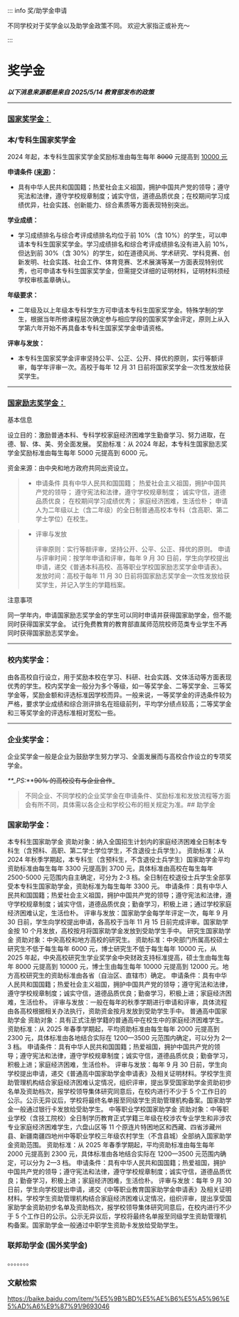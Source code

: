 ::: info 奖/助学金申请

不同学校对于奖学金以及助学金政策不同。
欢迎大家指正或补充～

:::

# **奖学金**

**_以下消息来源都是来自 2025/5/14 教育部发布的政策_**

---

### [国家奖学金：](https://gjps.xszz.moe.edu.cn/#/index)

### **本/专科生国家奖学金**

2024 年起，本专科生国家奖学金奖励标准由每生每年 ~~8000~~ 元提高到 [10000 元](https://news.youth.cn/gn/202410/t20241012_15574613.htm)

**申请条件 ([来源](https://gjps.xszz.moe.edu.cn/#/index))：**

- 具有中华人民共和国国籍；热爱社会主义祖国，拥护中国共产党的领导；遵守宪法和法律，遵守学校规章制度；诚实守信，道德品质优良；在校期间学习成绩优异，社会实践、创新能力、综合素质等方面表现特别突出。

**学业成绩：**

- 学习成绩排名与综合考评成绩排名均位于前 10%（含 10%）的学生，可以申请本专科生国家奖学金。学习成绩排名和综合考评成绩排名没有进入前 10%，但达到前 30%（含 30%）的学生，如在道德风尚、学术研究、学科竞赛、创新发明、社会实践、社会工作、体育竞赛、艺术展演等某一方面表现特别优秀，也可申请本专科生国家奖学金，但需提交详细的证明材料，证明材料须经学校审核盖章确认。

**年级要求：**

- 二年级及以上年级本专科学生方可申请本专科生国家奖学金。特殊学制的学生，根据当年所修课程层次确定参与相应学段的国家奖学金评定，原则上从入学第六年开始不再具备本专科生国家奖学金申请资格。

**评审与发放：**

- 本专科生国家奖学金评审坚持公平、公正、公开、择优的原则，实行等额评审，每学年评审一次。高校于每年 12 月 31 日前将国家奖学金一次性发放给获奖学生。

---

### [国家励志奖学金：](https://www.moe.gov.cn/jyb_xwfb/xw_zt/moe_357/jyzt_2015nztzl/2015_zt06/15zt06_gxzzzc/gxzz_bzks/201508/t20150810_199203.html)

基本信息

设立目的：激励普通本科、专科学校家庭经济困难学生勤奋学习、努力进取，在德、智、体、美、劳全面发展。
奖励标准：从 2024 年起，本专科生国家励志奖学金奖励标准由每生每年 5000 元提高到 6000 元。

资金来源：由中央和地方政府共同出资设立。

> - 申请条件
>   具有中华人民共和国国籍；
>   热爱社会主义祖国，拥护中国共产党的领导；
>   遵守宪法和法律，遵守学校规章制度；
>   诚实守信，道德品质优良；
>   在校期间学习成绩优秀；
>   家庭经济困难，生活俭朴；
>   申请人为二年级以上（含二年级）的全日制普通高校本专科（含高职、第二学士学位）在校生。

> - 评审与发放
>
>   评审原则：实行等额评审，坚持公开、公平、公正、择优的原则。
>   申请与评审时间：按学年申请和评审，每年 9 月 30 日前，学生向学校提出申请，递交《普通本科高校、高等职业学校国家励志奖学金申请表》。
>   发放时间：高校于每年 11 月 30 日前将国家励志奖学金一次性发放给获奖学生，并记入学生的学籍档案。

注意事项

同一学年内，申请国家励志奖学金的学生可以同时申请并获得国家助学金，但不能同时获得国家奖学金。
试行免费教育的教育部直属师范院校师范类专业学生不再同时获得国家励志奖学金。

---

### 校内奖学金：

由各高校自行设立，用于奖励本校在学习、科研、社会实践、文体活动等方面表现优秀的学生。校内奖学金一般分为多个等级，如一等奖学金、二等奖学金、三等奖学金等，奖励金额和评选标准因学校而异。一般来说，一等奖学金的评选条件较为严格，要求学业成绩和综合测评排名在班级前列，平均学分绩点较高；二等奖学金和三等奖学金的评选标准相对宽松一些。

---

### 企业奖学金：

企业奖学金一般是企业为鼓励学生努力学习、全面发展而与高校合作设立的专项奖学金。

_\*\*\_PS:_\*\*~~90% 的高校没有与企业合作~~\_

> 不同企业、不同学校的企业奖学金在申请条件、奖励标准和发放流程等方面会有所不同，具体需以各企业和学校公布的相关规定为准。## 助学金

### 国家助学金：

本专科生国家助学金
资助对象：纳入全国招生计划内的家庭经济困难全日制本专科生（含预科、高职、第二学士学位学生，不含退役士兵学生）。
资助标准：从 2024 年秋季学期起，本专科生（含预科生，不含退役士兵学生）国家助学金平均资助标准由每生每年 3300 元提高到 3700 元，具体标准由高校在每生每年 2500-5000 元范围内自主确定，可分为 2-3 档。全日制在校退役士兵学生全部享受本专科生国家助学金，资助标准为每生每年 3300 元。
申请条件：具有中华人民共和国国籍；热爱社会主义祖国，拥护中国共产党的领导；遵守宪法和法律，遵守学校规章制度；诚实守信，道德品质优良；勤奋学习，积极上进；通过学校家庭经济困难认定，生活俭朴。
评审与发放：国家助学金每学年评定一次，每年 9 月 30 日前，学生向学校提出申请，各高校于当年 11 月 15 日前完成评审。国家助学金按 10 个月发放，高校按月将国家助学金发放到受助学生手中。
研究生国家助学金
资助对象：中央高校和地方高校的研究生。
资助标准：中央部门所属高校硕士研究生不低于每生每年 6000 元，博士研究生不低于每生每年 10000 元，从 2025 年起，中央高校研究生学业奖学金中央财政支持标准提高，硕士生由每生每年 8000 元提高到 10000 元，博士生由每生每年 10000 元提高到 12000 元。地方高校研究生的资助标准由各省（自治区、直辖市）确定。
申请条件：具有中华人民共和国国籍；热爱社会主义祖国，拥护中国共产党的领导；遵守宪法和法律，遵守学校规章制度；诚实守信，道德品质优良；勤奋学习，积极上进；家庭经济困难，生活俭朴。
评审与发放：一般在每年的秋季学期进行申请和评审，具体流程由各高校根据相关办法执行，资助资金按月发放到受助学生手中。
普通高中国家助学金
资助对象：具有正式注册学籍的普通高中在校生中的家庭经济困难学生。
资助标准：从 2025 年春季学期起，平均资助标准由每生每年 2000 元提高到 2300 元，具体标准由各地结合实际在 1200—3500 元范围内确定，可以分为 2—3 档。
申请条件：具有中华人民共和国国籍；热爱祖国，拥护中国共产党的领导；遵守宪法和法律，遵守学校规章制度；诚实守信，道德品质优良；勤奋学习，积极上进；家庭经济困难，生活俭朴。
评审与发放：每年 9 月 30 日前，学生向学校提出申请，递交《普通高中国家助学金申请表》及相关证明材料。学校学生资助管理机构结合家庭经济困难认定情况，组织评审，提出享受国家助学金资助初步名单及资助档次，报学校领导集体研究同意后，在校内进行不少于 5 个工作日的公示。公示无异议后，学校将最终名单报至同级学生资助管理机构备案。国家助学金一般通过银行卡发放给受助学生。
中等职业学校国家助学金
资助对象：中等职业学校（含技工院校）全日制学历教育正式学籍三年级在校涉农专业学生和非涉农专业家庭经济困难学生，六盘山区等 11 个原连片特困地区和西藏、四省涉藏州县、新疆南疆四地州中等职业学校三年级农村学生（不含县城）全部纳入国家助学金资助范围。
资助标准：从 2025 年春季学期起，平均资助标准由每生每年 2000 元提高到 2300 元，具体标准由各地结合实际在 1200—3500 元范围内确定，可以分为 2—3 档。
申请条件：具有中华人民共和国国籍；热爱祖国，拥护中国共产党的领导；遵守宪法和法律，遵守学校规章制度；诚实守信，道德品质优良；勤奋学习，积极上进；家庭经济困难，生活俭朴。
评审与发放：每年 9 月 30 日前，学生向学校提出申请，递交《中等职业教育国家助学金申请表》及相关证明材料。学校学生资助管理机构结合家庭经济困难认定情况，组织评审，提出享受国家助学金资助初步名单及资助档次，报学校领导集体研究同意后，在校内进行不少于 5 个工作日的公示。公示无异议后，学校将最终名单报至同级学生资助管理机构备案。国家助学金一般通过中职学生资助卡发放给受助学生。

### 联邦助学金 (国外奖学金)

。。。。。。。

### 文献检索

https://baike.baidu.com/item/%E5%9B%BD%E5%AE%B6%E5%A5%96%E5%AD%A6%E9%87%91/9693046
